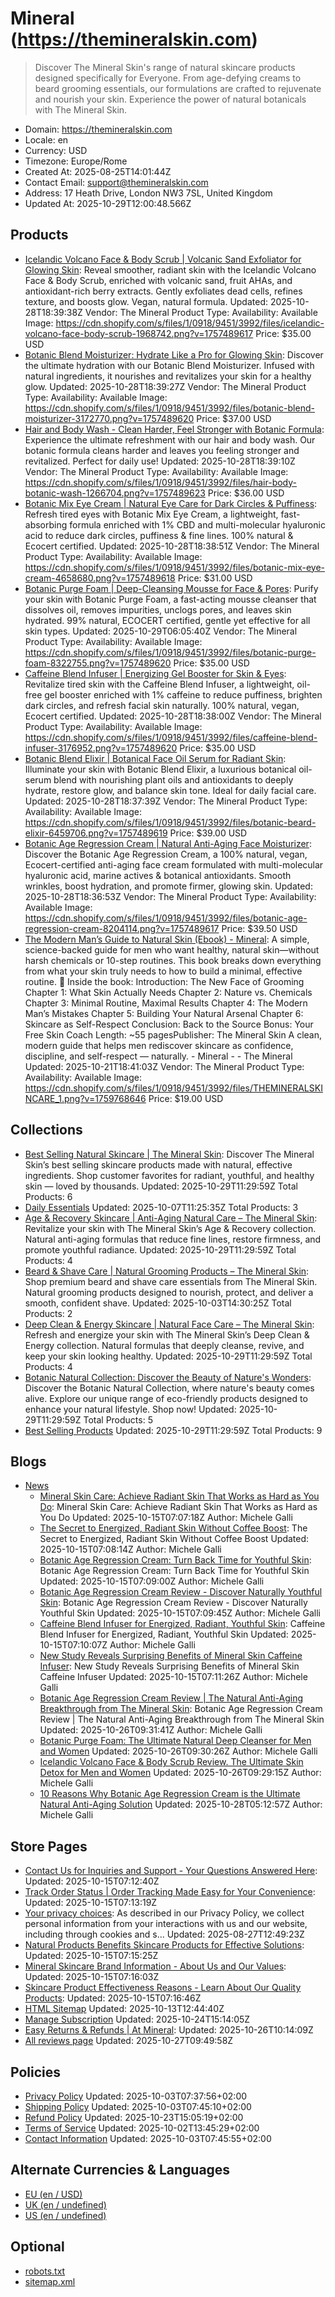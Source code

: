 # Mineral (https://themineralskin.com)

> Discover The Mineral Skin's range of natural skincare products designed specifically for Everyone. From age-defying creams to beard grooming essentials, our formulations are crafted to rejuvenate and nourish your skin. Experience the power of natural botanicals with The Mineral Skin.

- Domain: https://themineralskin.com
- Locale: en
- Currency: USD
- Timezone: Europe/Rome
- Created At: 2025-08-25T14:01:44Z
- Contact Email: support@themineralskin.com
- Address: 17 Heath Drive, London NW3 7SL, United Kingdom
- Updated At: 2025-10-29T12:00:48.566Z

## Products

- [Icelandic Volcano Face & Body Scrub | Volcanic Sand Exfoliator for Glowing Skin](https://themineralskin.com/products/icelandic-volcano-face-body-scrub): Reveal smoother, radiant skin with the Icelandic Volcano Face & Body Scrub, enriched with volcanic sand, fruit AHAs, and antioxidant-rich berry extracts. Gently exfoliates dead cells, refines texture, and boosts glow. Vegan, natural formula.
  Updated: 2025-10-28T18:39:38Z
  Vendor: The Mineral
  Product Type: 
  Availability: Available
  Image: https://cdn.shopify.com/s/files/1/0918/9451/3992/files/icelandic-volcano-face-body-scrub-1968742.png?v=1757489617
  Price: $35.00 USD
- [Botanic Blend Moisturizer: Hydrate Like a Pro for Glowing Skin](https://themineralskin.com/products/botanic-blend-moisturizer-1): Discover the ultimate hydration with our Botanic Blend Moisturizer. Infused with natural ingredients, it nourishes and revitalizes your skin for a healthy glow.
  Updated: 2025-10-28T18:39:27Z
  Vendor: The Mineral
  Product Type: 
  Availability: Available
  Image: https://cdn.shopify.com/s/files/1/0918/9451/3992/files/botanic-blend-moisturizer-3172770.png?v=1757489620
  Price: $37.00 USD
- [Hair and Body Wash - Clean Harder, Feel Stronger with Botanic Formula](https://themineralskin.com/products/hair-body-botanic-wash): Experience the ultimate refreshment with our hair and body wash. Our botanic formula cleans harder and leaves you feeling stronger and revitalized. Perfect for daily use!
  Updated: 2025-10-28T18:39:10Z
  Vendor: The Mineral
  Product Type: 
  Availability: Available
  Image: https://cdn.shopify.com/s/files/1/0918/9451/3992/files/hair-body-botanic-wash-1266704.png?v=1757489623
  Price: $36.00 USD
- [Botanic Mix Eye Cream | Natural Eye Care for Dark Circles & Puffiness](https://themineralskin.com/products/botanic-mix-eye-cream): Refresh tired eyes with Botanic Mix Eye Cream, a lightweight, fast-absorbing formula enriched with 1% CBD and multi-molecular hyaluronic acid to reduce dark circles, puffiness & fine lines. 100% natural & Ecocert certified.
  Updated: 2025-10-28T18:38:51Z
  Vendor: The Mineral
  Product Type: 
  Availability: Available
  Image: https://cdn.shopify.com/s/files/1/0918/9451/3992/files/botanic-mix-eye-cream-4658680.png?v=1757489618
  Price: $31.00 USD
- [Botanic Purge Foam | Deep-Cleansing Mousse for Face & Pores](https://themineralskin.com/products/botanic-purge-foam): Purify your skin with Botanic Purge Foam, a fast-acting mousse cleanser that dissolves oil, removes impurities, unclogs pores, and leaves skin hydrated. 99% natural, ECOCERT certified, gentle yet effective for all skin types.
  Updated: 2025-10-29T06:05:40Z
  Vendor: The Mineral
  Product Type: 
  Availability: Available
  Image: https://cdn.shopify.com/s/files/1/0918/9451/3992/files/botanic-purge-foam-8322755.png?v=1757489620
  Price: $35.00 USD
- [Caffeine Blend Infuser | Energizing Gel Booster for Skin & Eyes](https://themineralskin.com/products/caffeine-blend-infuser): Revitalize tired skin with the Caffeine Blend Infuser, a lightweight, oil-free gel booster enriched with 1% caffeine to reduce puffiness, brighten dark circles, and refresh facial skin naturally. 100% natural, vegan, Ecocert certified.
  Updated: 2025-10-28T18:38:00Z
  Vendor: The Mineral
  Product Type: 
  Availability: Available
  Image: https://cdn.shopify.com/s/files/1/0918/9451/3992/files/caffeine-blend-infuser-3176952.png?v=1757489620
  Price: $35.00 USD
- [Botanic Blend Elixir | Botanical Face Oil Serum for Radiant Skin](https://themineralskin.com/products/botanic-blend-elixir): Illuminate your skin with Botanic Blend Elixir, a luxurious botanical oil-serum blend with nourishing plant oils and antioxidants to deeply hydrate, restore glow, and balance skin tone. Ideal for daily facial care.
  Updated: 2025-10-28T18:37:39Z
  Vendor: The Mineral
  Product Type: 
  Availability: Available
  Image: https://cdn.shopify.com/s/files/1/0918/9451/3992/files/botanic-beard-elixir-6459706.png?v=1757489619
  Price: $39.00 USD
- [Botanic Age Regression Cream | Natural Anti-Aging Face Moisturizer](https://themineralskin.com/products/botanic-age-regression-cream): Discover the Botanic Age Regression Cream, a 100% natural, vegan, Ecocert-certified anti-aging face cream formulated with multi-molecular hyaluronic acid, marine actives & botanical antioxidants. Smooth wrinkles, boost hydration, and promote firmer, glowing skin.
  Updated: 2025-10-28T18:36:53Z
  Vendor: The Mineral
  Product Type: 
  Availability: Available
  Image: https://cdn.shopify.com/s/files/1/0918/9451/3992/files/botanic-age-regression-cream-8204114.png?v=1757489617
  Price: $39.50 USD
- [The Modern Man’s Guide to Natural Skin (Ebook) - Mineral](https://themineralskin.com/products/the-modern-man-s-guide-to-natural-skin-ebook): A simple, science-backed guide for men who want healthy, natural skin—without harsh chemicals or 10-step routines. This book breaks down everything from what your skin truly needs to how to build a minimal, effective routine. 📘 Inside the book: Introduction: The New Face of Grooming Chapter 1: What Skin Actually Needs Chapter 2: Nature vs. Chemicals Chapter 3: Minimal Routine, Maximal Results Chapter 4: The Modern Man’s Mistakes Chapter 5: Building Your Natural Arsenal Chapter 6: Skincare as Self-Respect Conclusion: Back to the Source Bonus: Your Free Skin Coach Length: ~55 pagesPublisher: The Mineral Skin A clean, modern guide that helps men rediscover skincare as confidence, discipline, and self-respect — naturally. - Mineral -  - The Mineral
  Updated: 2025-10-21T18:41:03Z
  Vendor: The Mineral
  Product Type: 
  Availability: Available
  Image: https://cdn.shopify.com/s/files/1/0918/9451/3992/files/THEMINERALSKINCARE_1.png?v=1759768646
  Price: $19.00 USD

## Collections

- [Best Selling Natural Skincare | The Mineral Skin](https://themineralskin.com/collections/best-sellers): Discover The Mineral Skin’s best selling skincare products made with natural, effective ingredients. Shop customer favorites for radiant, youthful, and healthy skin — loved by thousands.
  Updated: 2025-10-29T11:29:59Z
  Total Products: 6
- [Daily Essentials](https://themineralskin.com/collections/daily-essentials)
  Updated: 2025-10-07T11:25:35Z
  Total Products: 3
- [Age & Recovery Skincare | Anti-Aging Natural Care – The Mineral Skin](https://themineralskin.com/collections/age-recovery): Revitalize your skin with The Mineral Skin’s Age & Recovery collection. Natural anti-aging formulas that reduce fine lines, restore firmness, and promote youthful radiance.
  Updated: 2025-10-29T11:29:59Z
  Total Products: 4
- [Beard & Shave Care | Natural Grooming Products – The Mineral Skin](https://themineralskin.com/collections/beard-shave-care): Shop premium beard and shave care essentials from The Mineral Skin. Natural grooming products designed to nourish, protect, and deliver a smooth, confident shave.
  Updated: 2025-10-03T14:30:25Z
  Total Products: 2
- [Deep Clean & Energy Skincare | Natural Face Care – The Mineral Skin](https://themineralskin.com/collections/deep-clean-energy): Refresh and energize your skin with The Mineral Skin’s Deep Clean & Energy collection. Natural formulas that deeply cleanse, revive, and keep your skin looking healthy.
  Updated: 2025-10-29T11:29:59Z
  Total Products: 4
- [Botanic Natural Collection: Discover the Beauty of Nature's Wonders](https://themineralskin.com/collections/the-botanic™-collection): Discover the Botanic Natural Collection, where nature's beauty comes alive. Explore our unique range of eco-friendly products designed to enhance your natural lifestyle. Shop now!
  Updated: 2025-10-29T11:29:59Z
  Total Products: 5
- [Best Selling Products](https://themineralskin.com/collections/best-selling-products)
  Updated: 2025-10-29T11:29:59Z
  Total Products: 9

## Blogs

- [News](https://themineralskin.com/blogs/news)
  - [Mineral Skin Care: Achieve Radiant Skin That Works as Hard as You Do](https://themineralskin.com/blogs/news/the-mineral-skin-for-skin-that-works-as-hard-as-you-do): Mineral Skin Care: Achieve Radiant Skin That Works as Hard as You Do
    Updated: 2025-10-15T07:07:18Z
    Author: Michele Galli
  - [The Secret to Energized, Radiant Skin Without Coffee Boost](https://themineralskin.com/blogs/news/the-secret-to-energized-radiant-skin-without-another-cup-of-coffee): The Secret to Energized, Radiant Skin Without Coffee Boost
    Updated: 2025-10-15T07:08:14Z
    Author: Michele Galli
  - [Botanic Age Regression Cream: Turn Back Time for Youthful Skin](https://themineralskin.com/blogs/news/turn-back-time-with-botanic-age-regression-cream): Botanic Age Regression Cream: Turn Back Time for Youthful Skin
    Updated: 2025-10-15T07:09:00Z
    Author: Michele Galli
  - [Botanic Age Regression Cream Review - Discover Naturally Youthful Skin](https://themineralskin.com/blogs/news/botanic-age-regression-cream-review-unlocking-youthful-skin-naturally): Botanic Age Regression Cream Review - Discover Naturally Youthful Skin
    Updated: 2025-10-15T07:09:45Z
    Author: Michele Galli
  - [Caffeine Blend Infuser for Energized, Radiant, Youthful Skin](https://themineralskin.com/blogs/news/caffeine-blend-infuser-the-secret-to-energized-radiant-and-youthful-skin): Caffeine Blend Infuser for Energized, Radiant, Youthful Skin
    Updated: 2025-10-15T07:10:07Z
    Author: Michele Galli
  - [New Study Reveals Surprising Benefits of Mineral Skin Caffeine Infuser](https://themineralskin.com/blogs/news/new-study-reveals-surprising-insight-about-the-mineral-skin-caffeine-blend-infuser): New Study Reveals Surprising Benefits of Mineral Skin Caffeine Infuser
    Updated: 2025-10-15T07:11:26Z
    Author: Michele Galli
  - [Botanic Age Regression Cream Review | The Natural Anti-Aging Breakthrough from The Mineral Skin](https://themineralskin.com/blogs/news/botanic-age-regression-cream-a-new-era-in-natural-anti-aging): Botanic Age Regression Cream Review | The Natural Anti-Aging Breakthrough from The Mineral Skin
    Updated: 2025-10-26T09:31:41Z
    Author: Michele Galli
  - [Botanic Purge Foam: The Ultimate Natural Deep Cleanser for Men and Women](https://themineralskin.com/blogs/news/botanic-purge-foam-the-ultimate-natural-deep-cleanser-for-men-and-women)
    Updated: 2025-10-26T09:30:26Z
    Author: Michele Galli
  - [Icelandic Volcano Face & Body Scrub Review. The Ultimate Skin Detox for Men and Women](https://themineralskin.com/blogs/news/icelandic-volcano-face-body-scrub-review-the-ultimate-skin-detox-for-men-and-women)
    Updated: 2025-10-26T09:29:15Z
    Author: Michele Galli
  - [10 Reasons Why Botanic Age Regression Cream is the Ultimate Natural Anti-Aging Solution](https://themineralskin.com/blogs/news/10-reasons-why-botanic-age-regression-cream-is-the-ultimate-natural-anti-aging-solution)
    Updated: 2025-10-28T05:12:57Z
    Author: Michele Galli

## Store Pages

- [Contact Us for Inquiries and Support - Your Questions Answered Here](https://themineralskin.com/pages/contact): 
  Updated: 2025-10-15T07:12:40Z
- [Track Order Status | Order Tracking Made Easy for Your Convenience](https://themineralskin.com/pages/track-order): 
  Updated: 2025-10-15T07:13:19Z
- [Your privacy choices](https://themineralskin.com/pages/data-sharing-opt-out): As described in our Privacy Policy, we collect personal information from your interactions with us and our website, including through cookies and s...
  Updated: 2025-08-27T12:49:23Z
- [Natural Products Benefits Skincare Products for Effective Solutions](https://themineralskin.com/pages/why-natural): 
  Updated: 2025-10-15T07:15:25Z
- [Mineral Skincare Brand Information - About Us and Our Values](https://themineralskin.com/pages/ai-skincare-advisor): 
  Updated: 2025-10-15T07:16:03Z
- [Skincare Product Effectiveness Reasons - Learn About Our Quality Products](https://themineralskin.com/pages/why-it-works-know-more-about-our-products): 
  Updated: 2025-10-15T07:16:46Z
- [HTML Sitemap](https://themineralskin.com/pages/html-sitemap)
  Updated: 2025-10-13T12:44:40Z
- [Manage Subscription](https://themineralskin.com/pages/joy-subscription)
  Updated: 2025-10-24T15:14:05Z
- [Easy Returns & Refunds | At Mineral](https://themineralskin.com/pages/easy-returns-refunds-at-mineral): 
  Updated: 2025-10-26T10:14:09Z
- [All reviews page](https://themineralskin.com/pages/all-reviews-page)
  Updated: 2025-10-27T09:49:58Z

## Policies

- [Privacy Policy](https://themineralskin.com/policies/privacy-policy)
  Updated: 2025-10-03T07:37:56+02:00
- [Shipping Policy](https://themineralskin.com/policies/shipping-policy)
  Updated: 2025-10-03T07:45:10+02:00
- [Refund Policy](https://themineralskin.com/policies/refund-policy)
  Updated: 2025-10-23T15:05:19+02:00
- [Terms of Service](https://themineralskin.com/policies/terms-of-service)
  Updated: 2025-10-02T13:45:29+02:00
- [Contact Information](https://themineralskin.com/policies/contact-information)
  Updated: 2025-10-03T07:45:55+02:00

## Alternate Currencies & Languages

- [EU (en / USD)](https://themineralskin.com/llms.txt?market=eu)
- [UK (en / undefined)](https://themineralskin.com/llms.txt?market=uk)
- [US (en / undefined)](https://themineralskin.com/llms.txt?market=us)

## Optional

- [robots.txt](https://themineralskin.com/robots.txt)
- [sitemap.xml](https://themineralskin.com/sitemap.xml)
